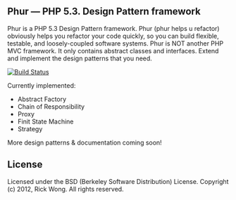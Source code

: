 Phur — PHP 5.3. Design Pattern framework
----------------------------------------

Phur is a PHP 5.3 Design Pattern framework. Phur (phur helps u refactor) obviously helps you refactor your code quickly, so you can build flexible, testable, and loosely-coupled software systems. Phur is NOT another PHP MVC framework. It only contains abstract classes and interfaces. Extend and implement the design patterns that you need.

[![Build Status](https://secure.travis-ci.org/RickWong/Phur.png)](https://travis-ci.org/RickWong/Phur)

Currently implemented:
* Abstract Factory
* Chain of Responsibility
* Proxy
* Finit State Machine
* Strategy

More design patterns & documentation coming soon!

License
-------

Licensed under the BSD (Berkeley Software Distribution) License.
Copyright (c) 2012, Rick Wong. All rights reserved.
